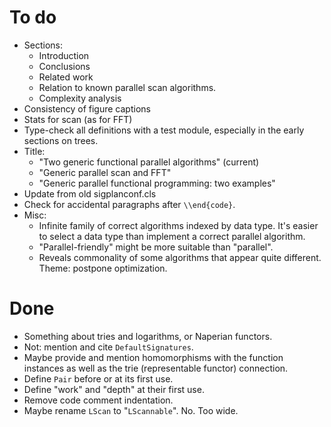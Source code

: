 # To do

*   Sections:
    *   Introduction
    *   Conclusions
    *   Related work
    *   Relation to known parallel scan algorithms.
    *   Complexity analysis
*   Consistency of figure captions
*   Stats for scan (as for FFT)
*   Type-check all definitions with a test module, especially in the early sections on trees.
*   Title:
    *   "Two generic functional parallel algorithms" (current)
    *   "Generic parallel scan and FFT"
    *   "Generic parallel functional programming: two examples"
*   Update from old sigplanconf.cls
*   Check for accidental paragraphs after `\\end{code}`.
*   Misc:
    *   Infinite family of correct algorithms indexed by data type.
        It's easier to select a data type than implement a correct parallel algorithm.
    *   "Parallel-friendly" might be more suitable than "parallel".
    *   Reveals commonality of some algorithms that appear quite different.
        Theme: postpone optimization.

# Done

*   Something about tries and logarithms, or Naperian functors.
*   Not: mention and cite `DefaultSignatures`.
*   Maybe provide and mention homomorphisms with the function instances as well as the trie (representable functor) connection.
*   Define `Pair` before or at its first use.
*   Define "work" and "depth" at their first use.
*   Remove code comment indentation.
*   Maybe rename `LScan` to "`LScannable`".
    No. Too wide.
